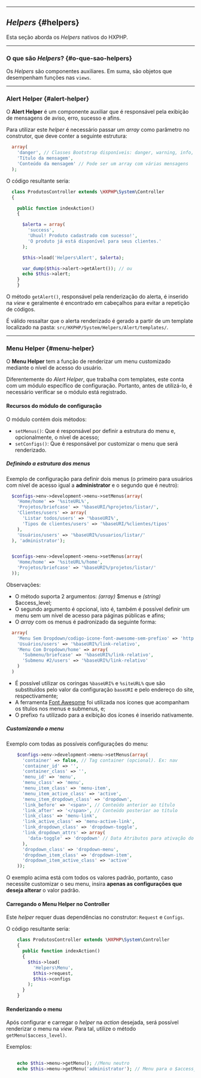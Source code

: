 ----
## *Helpers* {#helpers}

Esta seção aborda os *Helpers* nativos do HXPHP.

----

### O que são *Helpers*? {#o-que-sao-helpers}

Os *Helpers* são componentes auxiliares. Em suma, são objetos que desempenham funções nas `views`.

----

### Alert Helper {#alert-helper}

O **Alert Helper** é um componente auxiliar que é responsável pela exibição de mensagens de aviso, erro, sucesso e afins.

Para utilizar este *helper* é necessário passar um *array* como parâmetro no construtor, que deve conter a seguinte estrutura:

```php
  array(
    'danger', // Classes Bootstrap disponíveis: danger, warning, info, success
    'Título da mensagem',
    'Conteúdo da mensagem' // Pode ser um array com várias mensagens
  );
```


O código resultante seria:
```php
  class ProdutosController extends \HXPHP\System\Controller
  {

    public function indexAction()
    {

      $alerta = array(
        'success',
        'Uhuul! Produto cadastrado com sucesso!',
        'O produto já está disponível para seus clientes.'
      );

      $this->load('Helpers\Alert', $alerta);

      var_dump($this->alert->getAlert()); // ou
      echo $this->alert;
    }
	}
```


O método `getAlert()`, responsável pela renderização do alerta, é inserido na *view* e geralmente é encontrado em cabeçalhos para evitar a repetição de códigos.

É válido ressaltar que o alerta renderizado é gerado a partir de um template localizado na pasta: `src/HXPHP/System/Helpers/Alert/templates/`.

----
### Menu Helper {#menu-helper}

O **Menu Helper** tem a função de renderizar um menu customizado mediante o nível de acesso do usuário.

Diferentemente do *Alert Helper*, que trabalha com templates, este conta com um módulo específico de configuração. Portanto, antes de utilizá-lo, é necessário verificar se o módulo está registrado.

#### Recursos do módulo de configuração

O módulo contém dois métodos:
+ `setMenus()`: Que é responsável por definir a estrutura do menu e, opcionalmente, o nível de acesso;
+ `setConfigs()`: Que é responsável por customizar o menu que será renderizado.

##### Definindo a estrutura dos menus

Exemplo de configuração para definir dois menus (o primeiro para usuários com nível de acesso igual a **administrator** e o segundo que é neutro):

```php
  $configs->env->development->menu->setMenus(array(
    'Home/home' => '%siteURL%',
    'Projetos/briefcase' => '%baseURI/%projetos/listar/',
    'Clientes/users' => array(
      'Listar todos/users' => '%baseURI%',
      'Tipos de clientes/users' => '%baseURI/%clientes/tipos'
    ),
    'Usuários/users' => '%baseURI%/usuarios/listar/'
  ), 'administrator');


  $configs->env->development->menu->setMenus(array(
    'Home/home' => '%siteURL%/home',
    'Projetos/briefcase' => '%baseURI%/projetos/listar/'
  ));
```

Observações:
+ O método suporta 2 argumentos: *(array)* $menus e *(string)* $access_level;
+ O segundo argumento é opcional, isto é, também é possível definir um menu sem um nível de acesso para páginas públicas e afins;
+ O *array* com os menus é padronizado da seguinte forma:
```php
  array(
    'Menu Sem Dropdown/codigo-icone-font-awesome-sem-prefixo' => 'http://www.link-absoluto.com',
    'Usuários/users' => '%baseURI%/link-relativo',
    'Menu Com Dropdown/home' => array(
      'Submenu/briefcase' => '%baseURI%/link-relativo',
      'Submenu #2/users' => '%baseURI%/link-relativo'
    )
  )
```
+ É possível utilizar os coringas `%baseURI%` e `%siteURL%` que são substituídos pelo valor da configuração `baseURI` e pelo endereço do site, respectivamente;
+ A ferramenta [Font Awesome](http://fontawesome.io/) foi utilizada nos ícones que acompanham os títulos nos menus e submenus, e;
+ O prefixo `fa` utilizado para a exibição dos ícones é inserido nativamente.

##### Customizando o menu

Exemplo com todas as possíveis configurações do menu:
```php
    $configs->env->development->menu->setMenus(array(
      'container' => false, // Tag container (opcional). Ex: nav
      'container_id' => '',
      'container_class' => '',
      'menu_id' => 'menu',
      'menu_class' => 'menu',
      'menu_item_class' => 'menu-item',
      'menu_item_active_class' => 'active',
      'menu_item_dropdown_class' => 'dropdown',
      'link_before' => '<span>', // Conteúdo anterior ao título
      'link_after' => '</span>', // Conteúdo posterior ao título
      'link_class' => 'menu-link',
      'link_active_class' => 'menu-active-link',
      'link_dropdown_class' => 'dropdown-toggle',
      'link_dropdown_attrs' => array(
        'data-toggle' => 'dropdown' // Data Atributos para ativação do dropdown
      ),
      'dropdown_class' => 'dropdown-menu',
      'dropdown_item_class' => 'dropdown-item',
      'dropdown_item_active_class' => 'active'
    ));
```

O exemplo acima está com todos os valores padrão, portanto, caso necessite customizar o seu menu, insira **apenas as configurações que deseja alterar** o valor padrão.

#### Carregando o Menu Helper no Controller

Este *helper* requer duas dependências no construtor: `Request` e `Configs`.


O código resultante seria:
```php
    class ProdutosController extends \HXPHP\System\Controller
    {
      public function indexAction()
      {
        $this->load(
          'Helpers\Menu',
          $this->request,
          $this->configs
        );
      }
    }
```

#### Renderizando o menu

Após configurar e carregar o *helper* na *action* desejada, será possível renderizar o menu na *view*. Para tal, utilize o método `getMenu($access_level)`.

Exemplos:
```php
   
    echo $this->menu->getMenu(); //Menu neutro
    echo $this->menu->getMenu('administrator'); // Menu para o $access_level = administrator
```